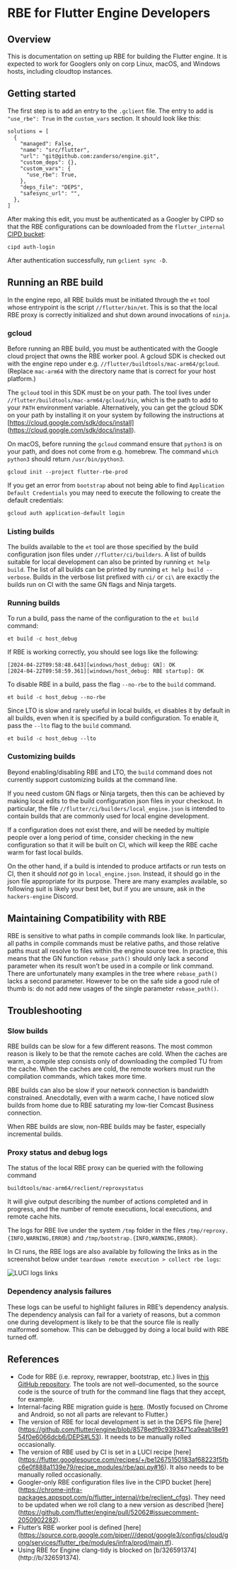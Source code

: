 # RBE for Flutter Engine Developers

## Overview

This is documentation on setting up RBE for building the Flutter engine. It is
expected to work for Googlers only on corp Linux, macOS, and Windows hosts,
including cloudtop instances.

## Getting started

The first step is to add an entry to the `.gclient` file. The entry to add is
`"use_rbe": True` in the `custom_vars` section. It should look like this:

```
solutions = [
  {
    "managed": False,
    "name": "src/flutter",
    "url": "git@github.com:zanderso/engine.git",
    "custom_deps": {},
    "custom_vars": {
      "use_rbe": True,
    },
    "deps_file": "DEPS",
    "safesync_url": "",
  },
]
```

After making this edit, you must be authenticated as a Googler by CIPD so that
the RBE configurations can be downloaded from the `flutter_internal`
[CIPD bucket](https://chrome-infra-packages.appspot.com/p/flutter_internal):

```
cipd auth-login
```

After authentication successfully, run `gclient sync -D`.

## Running an RBE build

In the engine repo, all RBE builds must be initiated through the `et` tool whose
entrypoint is the script `//flutter/bin/et`. This is so that the local RBE
proxy is correctly initialized and shut down around invocations of `ninja`.

### gcloud

Before running an RBE build, you must be authenticated with the Google cloud
project that owns the RBE worker pool. A gcloud SDK is checked out with the
engine repo under e.g. `//flutter/buildtools/mac-arm64/gcloud`.
(Replace `mac-arm64` with the directory name that is correct for your host
platform.)

The `gcloud` tool in this SDK must be on your path. The tool lives under
`//flutter/buildtools/mac-arm64/gcloud/bin`, which is the path to add to your
`PATH` environment variable. Alternatively, you can get the gcloud SDK on your
path by installing it on your system by following the instructions at
[https://cloud.google.com/sdk/docs/install]
(https://cloud.google.com/sdk/docs/install).

On macOS, before running the `gcloud` command ensure that `python3` is on your
path, and does not come from e.g. homebrew. The command `which python3` should
return `/usr/bin/python3`.

```
gcloud init --project flutter-rbe-prod
```

If you get an error from `bootstrap` about not being able to find `Application
Default Credentials` you may need to execute the following to create the default
credentials:

```sh
gcloud auth application-default login
```

### Listing builds

The builds available to the `et` tool are those specified by the build
configuration json files under `//flutter/ci/builders`. A list of builds
suitable for local development can also be printed by running `et help build`.
The list of all builds can be printed by running `et help build --verbose`.
Builds in the verbose list prefixed with `ci/` or `ci\` are exactly the builds
run on CI with the same GN flags and Ninja targets.

### Running builds

To run a build, pass the name of the configuration to the `et build` command:

```
et build -c host_debug
```

If RBE is working correctly, you should see logs like the following:

```
[2024-04-22T09:58:48.643][windows/host_debug: GN]: OK
[2024-04-22T09:58:59.361][windows/host_debug: RBE startup]: OK
```

To disable RBE in a build, pass the flag `--no-rbe` to the `build` command.

```
et build -c host_debug --no-rbe
```

Since LTO is slow and rarely useful in local builds, `et` disables it by default
in all builds, even when it is specified by a build configuration. To enable
it, pass the `--lto` flag to the `build` command.

```
et build -c host_debug --lto
```

### Customizing builds

Beyond enabling/disabling RBE and LTO, the `build` command does not currently
support customizing builds at the command line.

If you need custom GN flags or Ninja targets, then this can be achieved by
making local edits to the build configuration json files in your checkout. In
particular, the file `//flutter/ci/builders/local_engine.json` is intended to
contain builds that are commonly used for local engine development.

If a configuration does not exist there, and will be needed by multiple people
over a long period of time, consider checking in the new configuration so that
it will be built on CI, which will keep the RBE cache warm for fast local
builds.

On the other hand, if a build is intended to produce artifacts or run tests on
CI, then it should _not_ go in `local_engine.json`. Instead, it should go in
the json file appropriate for its purpose. There are many examples available,
so following suit is likely your best bet, but if you are unsure, ask in the
`hackers-engine` Discord.

## Maintaining Compatibility with RBE

RBE is sensitive to what paths in compile commands look like. In particular, all
paths in compile commands must be relative paths, and those relative paths must
all resolve to files within the engine source tree. In practice, this means
that the GN function `rebase_path()` should only lack a second parameter when
its result won’t be used in a compile or link command. There are unfortunately
many examples in the tree where `rebase_path()` lacks a second parameter.
However to be on the safe side a good rule of thumb is: do not add new usages
of the single parameter `rebase_path()`.

## Troubleshooting

### Slow builds

RBE builds can be slow for a few different reasons. The most common reason is
likely to be that the remote caches are cold. When the caches are warm, a
compile step consists only of downloading the compiled TU from the cache. When
the caches are cold, the remote workers must run the compilation commands,
which takes more time.

RBE builds can also be slow if your network connection is bandwidth constrained.
Anecdotally, even with a warm cache, I have noticed slow builds from home due
to RBE saturating my low-tier Comcast Business connection.

When RBE builds are slow, non-RBE builds may be faster, especially incremental
builds.

### Proxy status and debug logs

The status of the local RBE proxy can be queried with the following command

```
buildtools/mac-arm64/reclient/reproxystatus
```

It will give output describing the number of actions completed and in progress,
and the number of remote executions, local executions, and remote cache hits.

The logs for RBE live under the system `/tmp` folder in the files `/tmp/reproxy.
{INFO,WARNING,ERROR}` and `/tmp/bootstrap.{INFO,WARNING,ERROR}`.

In CI runs, the RBE logs are also available by following the links as in the
screenshot below under `teardown remote execution > collect rbe logs`:

![LUCI logs links](luci.png "LUCI logs links")

### Dependency analysis failures

These logs can be useful to highlight failures in RBE’s dependency analysis. The
dependency analysis can fail for a variety of reasons, but a common one during
development is likely to be that the source file is really malformed somehow.
This can be debugged by doing a local build with RBE turned off.


## References

* Code for RBE (i.e. reproxy, rewrapper, bootstrap, etc.) lives in [this GitHub
  repository](https://github.com/bazelbuild/reclient). The tools are not
  well-documented, so the source code is the source of truth for the command
  line flags that they accept, for example.
* Internal-facing RBE migration guide is [here](go/reclient-migration-guide).
  (Mostly focused on Chrome and Android, so not all parts are relevant to
  Flutter.)
* The version of RBE for local development is set in the DEPS file [here]
  (https://github.com/flutter/engine/blob/8578edf9c9393471ca9eab18e9154f0e6066dcb6/DEPS#L53).
  It needs to be manually rolled occasionally.
* The version of RBE used by CI is set in a LUCI recipe [here]
  (https://flutter.googlesource.com/recipes/+/be12675150183af68223f5fbc6e0f888a1139e79/recipe_modules/rbe/api.py#16).
  It also needs to be manually rolled occasionally.
* Googler-only RBE configuration files live in the CIPD bucket [here]
  (https://chrome-infra-packages.appspot.com/p/flutter_internal/rbe/reclient_cfgs).
  They need to be updated when we roll clang to a new version as described
  [here]
  (https://github.com/flutter/engine/pull/52062#issuecomment-2050902282).
* Flutter’s RBE worker pool is defined [here]
  (https://source.corp.google.com/piper///depot/google3/configs/cloud/gong/services/flutter_rbe/modules/infra/prod/main.tf).
* Using RBE for Engine clang-tidy is blocked on [b/326591374]
  (http://b/326591374).
